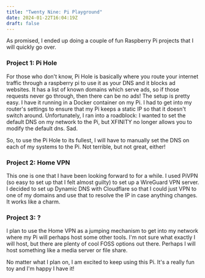 ```yaml
---
title: "Twenty Nine: Pi Playground"
date: 2024-01-22T16:04:19Z
draft: false
---
```


As promised, I ended up doing a couple of fun Raspberry Pi projects that I will quickly go over.

### Project 1: Pi Hole
For those who don't know, Pi Hole is basically where you route your internet traffic through a raspberry pi to use it as your DNS and it blocks ad websites. It has a list of known domains which serve ads, so if those requests never go through, then there can be no ads!
The setup is pretty easy. I have it running in a Docker container on my Pi. I had to get into my router's settings to ensure that my Pi keeps a static IP so that it doesn't switch around. Unfortunately, I ran into a roadblock: I wanted to set the default DNS on my network to the Pi, but XFINITY no longer allows you to modify the default dns. Sad.

So, to use the Pi Hole to its fullest, I will have to manually set the DNS on each of my systems to the Pi. Not terrible, but not great, either!


### Project 2: Home VPN
This one is one that I have been looking forward to for a while. I used PiVPN (so easy to set up that I felt almost guilty) to set up a WireGuard VPN server. I decided to set up Dynamic DNS with Cloudflare so that I could just VPN to one of my domains and use that to resolve the IP in case anything changes. It works like a charm.

### Project 3: ?
I plan to use the Home VPN as a jumping mechanism to get into my network where my Pi will perhaps host some other tools. I'm not sure what exactly I will host, but there are plenty of cool FOSS options out there. Perhaps I will host something like a media server or file share.


No matter what I plan on, I am excited to keep using this Pi. It's a really fun toy and I'm happy I have it!
